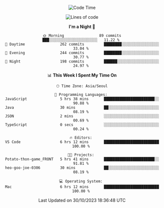 <div align=center>
 
<!--START_SECTION:waka-->
![Code Time](http://img.shields.io/badge/Code%20Time-346%20hrs%2019%20mins-blue)

![Lines of code](https://img.shields.io/badge/From%20Hello%20World%20I%27ve%20Written-3.1%20million%20lines%20of%20code-blue)

**I'm a Night 🦉** 

```text
🌞 Morning                89 commits          ███░░░░░░░░░░░░░░░░░░░░░░   11.22 % 
🌆 Daytime                262 commits         ████████░░░░░░░░░░░░░░░░░   33.04 % 
🌃 Evening                244 commits         ████████░░░░░░░░░░░░░░░░░   30.77 % 
🌙 Night                  198 commits         ██████░░░░░░░░░░░░░░░░░░░   24.97 % 
```


📊 **This Week I Spent My Time On** 

```text
🕑︎ Time Zone: Asia/Seoul

💬 Programming Languages: 
JavaScript               5 hrs 38 mins       ███████████████████████░░   90.88 % 
Java                     30 mins             ██░░░░░░░░░░░░░░░░░░░░░░░   08.19 % 
JSON                     2 mins              ░░░░░░░░░░░░░░░░░░░░░░░░░   00.69 % 
TypeScript               0 secs              ░░░░░░░░░░░░░░░░░░░░░░░░░   00.24 % 

🔥 Editors: 
VS Code                  6 hrs 12 mins       █████████████████████████   100.00 % 

🐱‍💻 Projects: 
Potato-thon-game_FRONT   5 hrs 41 mins       ███████████████████████░░   91.81 % 
heo-goo-joe-0306         30 mins             ██░░░░░░░░░░░░░░░░░░░░░░░   08.19 % 

💻 Operating System: 
Mac                      6 hrs 12 mins       █████████████████████████   100.00 % 
```


 Last Updated on 30/10/2023 18:36:48 UTC
<!--END_SECTION:waka-->
 </div>
